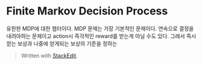 # Finite Markov Decision Process

유한한 MDP에 대한 챕터이다. 
MDP 문제는 가장 기본적인 문제이다. 
연속으로 결정을 내려야하는 문제이고 action시 즉각적인 reward를 받는게 아닐 수도 있다. 
그래서 즉시 얻는 보상과 나중에 얻게되는 보상의 기준을 정하는 

> Written with [StackEdit](https://stackedit.io/).
<!--stackedit_data:
eyJoaXN0b3J5IjpbLTIxMDg4MDMwNjQsLTIxNzU4MDMxN119
-->